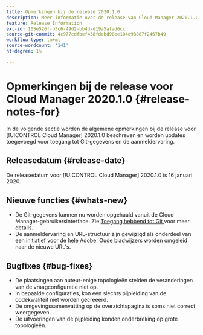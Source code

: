 ```yaml
---
title: Opmerkingen bij de release 2020.1.0
description: Meer informatie over de release van Cloud Manager 2020.1.0
feature: Release Information
exl-id: 105e526f-b3c6-49d2-bb4d-d19a5afad6cc
source-git-commit: 4c977cdfbef438fdabd90ee104d98887f2467b49
workflow-type: tm+mt
source-wordcount: '141'
ht-degree: 1%

---
```


# Opmerkingen bij de release voor Cloud Manager 2020.1.0 {#release-notes-for}

In de volgende sectie worden de algemene opmerkingen bij de release voor [!UICONTROL Cloud Manager] 2020.1.0 beschreven en worden updates toegevoegd voor toegang tot Git-gegevens en de aanmeldervaring.

## Releasedatum {#release-date}

De releasedatum voor [!UICONTROL Cloud Manager] 2020.1.0 is 16 januari 2020.

## Nieuwe functies {#whats-new}

* De Git-gegevens kunnen nu worden opgehaald vanuit de Cloud Manager-gebruikersinterface. Zie [ Toegang hebbend tot Git ](/help/managing-code/managing-repositories.md) voor meer details.
* De aanmeldervaring en URL-structuur zijn gewijzigd als onderdeel van een initiatief voor de hele Adobe. Oude bladwijzers worden omgeleid naar de nieuwe URL&#39;s.


## Bugfixes {#bug-fixes}

* De plaatsingen aan auteur-enige topologieën stelden de veranderingen van de vraagconfiguratie niet op.
* In bepaalde configuraties, kon een slechts pijpleiding van de codekwaliteit niet worden gecreeerd.
* De omgevingssamenvatting op de overzichtspagina is soms niet correct weergegeven.
* De uitvoeringen van de pijpleiding konden onderbreking op grote topologieën.
